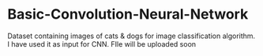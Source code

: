 # Basic-Convolution-Neural-Network

Dataset containing images of cats & dogs for image classification algorithm. I have used it as input for CNN. FIle will be uploaded soon 
